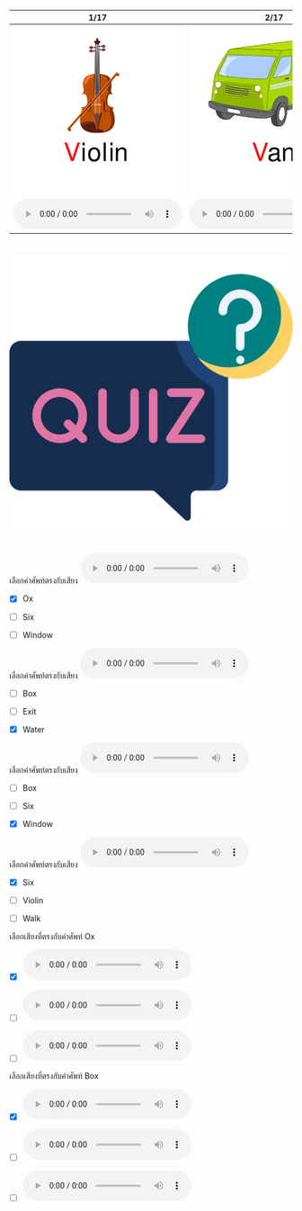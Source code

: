 <div class="carrousel">


|1/17|2/17|3/17|4/17|5/17|6/17|7/17|8/17|9/17|10/17|11/17|12/17|13/17|14/17|15/17|16/17|17/17|
| :----: | :----: | :----: | :----: | :----: | :----: | :----: | :----: | :----: | :----: | :----: | :----: | :----: | :----: | :----: | :----: | :----: |
|![](/media/img/V-W-X__Violin.svg)|![](/media/img/V-W-X__Van.svg)|![](/media/img/V-W-X__Vase.svg)|![](/media/img/V-W-X__Vegetable.svg)|![](/media/img/V-W-X__Vulture.svg)|![](/media/img/V-W-X__Vest.svg)|![](/media/img/V-W-X__Whale.svg)|![](/media/img/V-W-X__Walk.svg)|![](/media/img/V-W-X__Water.svg)|![](/media/img/V-W-X__Watermelon.svg)|![](/media/img/V-W-X__Window.svg)|![](/media/img/V-W-X__Wolf.svg)|![](/media/img/V-W-X__Ox.svg)|![](/media/img/V-W-X__Xylophone.svg)|![](/media/img/V-W-X__Six.svg)|![](/media/img/V-W-X__Box.svg)|![](/media/img/V-W-X__Exit.svg)|
|![](/media/audio/Violin.mp3)|![](/media/audio/Van.mp3)|![](/media/audio/Vase.mp3)|![](/media/audio/Vegetable.mp3)|![](/media/audio/Vulture.mp3)|![](/media/audio/Vest.mp3)|![](/media/audio/Whale.mp3)|![](/media/audio/Walk.mp3)|![](/media/audio/Water.mp3)|![](/media/audio/Watermelon.mp3)|![](/media/audio/Window.mp3)|![](/media/audio/Wolf.mp3)|![](/media/audio/Ox.mp3)|![](/media/audio/Xylophone.mp3)|![](/media/audio/Six.mp3)|![](/media/audio/Box.mp3)|![](/media/audio/Exit.mp3)|

</div>



# ![icon](/media/icons/quiz.svg) 


เลือกคำศัพท์ตรงกับเสียง ![](/media/audio/Ox.mp3) 
 - [x] Ox
 - [ ] Six
 - [ ] Window


เลือกคำศัพท์ตรงกับเสียง ![](/media/audio/Water.mp3) 
 - [ ] Box
 - [ ] Exit
 - [x] Water


เลือกคำศัพท์ตรงกับเสียง ![](/media/audio/Window.mp3) 
 - [ ] Box
 - [ ] Six
 - [x] Window


เลือกคำศัพท์ตรงกับเสียง ![](/media/audio/Six.mp3) 
 - [x] Six
 - [ ] Violin
 - [ ] Walk


เลือกเสียงที่ตรงกับคำศัพท์ Ox 
 - [x] ![](/media/audio/Ox.mp3)
 - [ ] ![](/media/audio/Violin.mp3)
 - [ ] ![](/media/audio/Window.mp3)


เลือกเสียงที่ตรงกับคำศัพท์ Box 
 - [x] ![](/media/audio/Box.mp3)
 - [ ] ![](/media/audio/Vase.mp3)
 - [ ] ![](/media/audio/Water.mp3)


